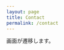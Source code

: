 ```yaml
---
layout: page
title: Contact
permalink: /contact
---
```


画面が遷移します。

<script>
  location.href = "https://docs.google.com/forms/d/e/1FAIpQLScr2ZXfB0USi92_b4JwwUASrXwiBN_ac18Vuh6wzqxUwqkDdg/viewform?usp=sf_link"
</script>
